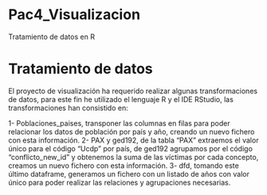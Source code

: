 # Pac4_Visualizacion
Tratamiento de datos en R
# Tratamiento de datos
El proyecto de visualización ha requerido realizar algunas transformaciones de datos, para este fin he utilizado el lenguaje R y el IDE RStudio, las transformaciones han consistido en:
	
1-	Poblaciones_paises, transponer las columnas en filas para poder relacionar los datos de población por país y año, creando un nuevo fichero con esta información.
2-	PAX y ged192, de la tabla “PAX” extraemos el valor único para el código “Ucdp” por país, de ged192 agrupamos por el código “conflicto_new_id”  y obtenemos la suma de las víctimas por cada concepto, creamos un nuevo fichero con esta información.
3-	dfd, tomando este último dataframe, generamos un fichero con un listado de años con valor único para poder realizar las relaciones y agrupaciones necesarias.
